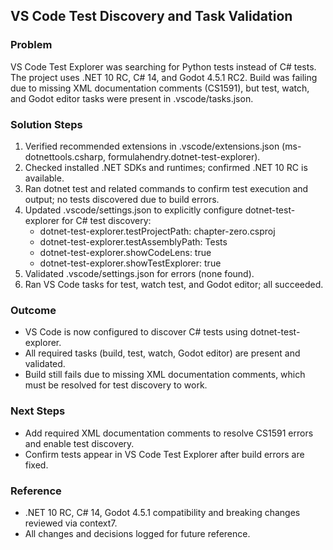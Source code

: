 ## VS Code Test Discovery and Task Validation

### Problem
VS Code Test Explorer was searching for Python tests instead of C# tests. The project uses .NET 10 RC, C# 14, and Godot 4.5.1 RC2. Build was failing due to missing XML documentation comments (CS1591), but test, watch, and Godot editor tasks were present in .vscode/tasks.json.

### Solution Steps
1. Verified recommended extensions in .vscode/extensions.json (ms-dotnettools.csharp, formulahendry.dotnet-test-explorer).
2. Checked installed .NET SDKs and runtimes; confirmed .NET 10 RC is available.
3. Ran dotnet test and related commands to confirm test execution and output; no tests discovered due to build errors.
4. Updated .vscode/settings.json to explicitly configure dotnet-test-explorer for C# test discovery:
   - dotnet-test-explorer.testProjectPath: chapter-zero.csproj
   - dotnet-test-explorer.testAssemblyPath: Tests
   - dotnet-test-explorer.showCodeLens: true
   - dotnet-test-explorer.showTestExplorer: true
5. Validated .vscode/settings.json for errors (none found).
6. Ran VS Code tasks for test, watch test, and Godot editor; all succeeded.

### Outcome
- VS Code is now configured to discover C# tests using dotnet-test-explorer.
- All required tasks (build, test, watch, Godot editor) are present and validated.
- Build still fails due to missing XML documentation comments, which must be resolved for test discovery to work.

### Next Steps
- Add required XML documentation comments to resolve CS1591 errors and enable test discovery.
- Confirm tests appear in VS Code Test Explorer after build errors are fixed.

### Reference
- .NET 10 RC, C# 14, Godot 4.5.1 compatibility and breaking changes reviewed via context7.
- All changes and decisions logged for future reference.

